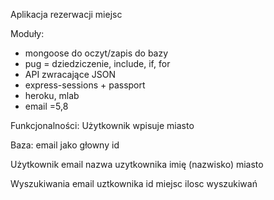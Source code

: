 Aplikacja rezerwacji miejsc

Moduły:
- mongoose do oczyt/zapis do bazy
- pug = dziedziczenie, include, if, for
- API zwracające JSON
- express-sessions + passport
- heroku, mlab
- email 
=5,8

Funkcjonalności:
Użytkownik wpisuje miasto

Baza:
email jako głowny id

Użytkownik
email
nazwa uzytkownika
imię 
(nazwisko)
miasto

Wyszukiwania
email uztkownika
id miejsc
ilosc wyszukiwań




